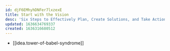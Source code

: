 ```yaml
---
id: djF6EMhyhDNFer7lxzexE
title: Start with the Vision
desc: 'Six Steps to Effectively Plan, Create Solutions, and Take Action'
updated: 1636634769337
created: 1636316680512
---
```


- [[idea.tower-of-babel-syndrome]]

